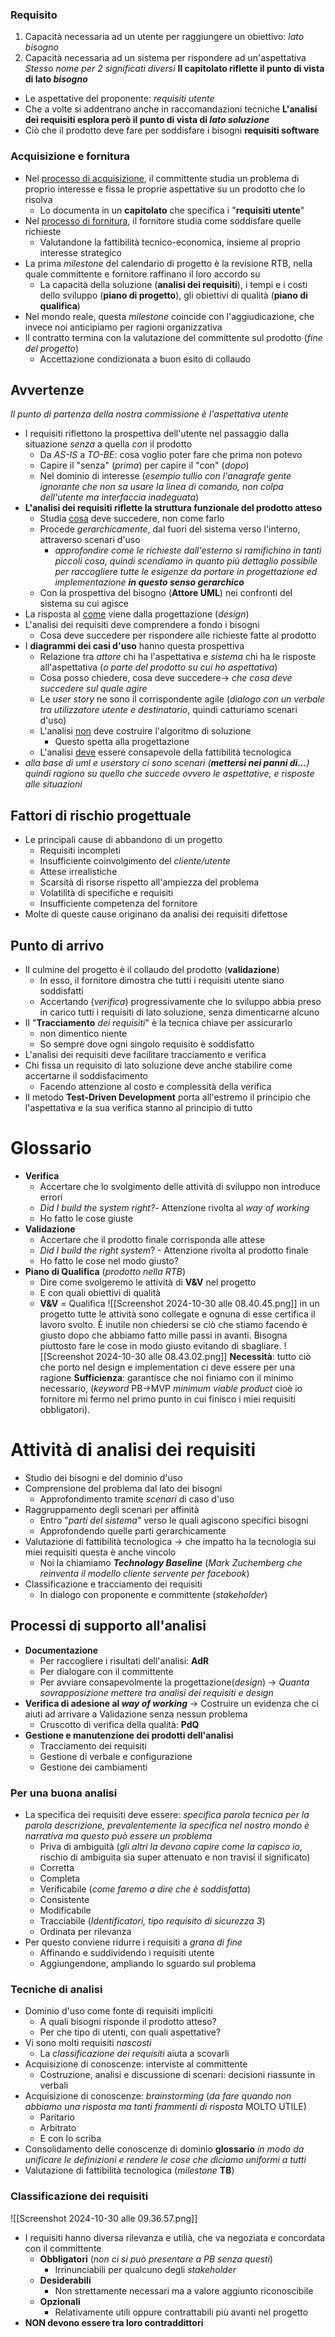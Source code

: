 ### Requisito
1. Capacità necessaria ad un utente per raggiungere un obiettivo: *lato bisogno*
2. Capacità necessaria ad un sistema per rispondere ad un'aspettativa
*Stesso nome per 2 significati diversi*
**Il capitolato riflette il punto di vista di lato _bisogno_**
- Le aspettative del proponente: *requisiti utente*
- Che a volte si addentrano anche in raccomandazioni tecniche
**L'analisi dei requisiti esplora però il punto di vista di _lato soluzione_**
- Ciò che il prodotto deve fare per soddisfare i bisogni **requisiti software**
### Acquisizione e fornitura
- Nel <u>processo di acquisizione</u>, il committente studia un problema di proprio interesse e fissa le proprie aspettative su un prodotto che lo risolva
	- Lo documenta in un **capitolato** che specifica i "**requisiti utente**"
- Nel <u>processo di fornitura</u>, il fornitore studia come soddisfare quelle richieste
	- Valutandone la fattibilità tecnico-economica, insieme al proprio interesse strategico
- La prima *milestone* del calendario di progetto è la revisione RTB, nella quale committente e fornitore raffinano il loro accordo su
	- La capacità della soluzione (**analisi dei requisiti**), i tempi e i costi dello sviluppo (**piano di progetto**), gli obiettivi di qualità (**piano di qualifica**)
- Nel mondo reale, questa *milestone* coincide con l'aggiudicazione, che invece noi anticipiamo per ragioni organizzativa
- Il contratto termina con la valutazione del committente sul prodotto (*fine del progetto*)
	- Accettazione condizionata a buon esito di collaudo
## Avvertenze
*Il punto di partenza della nostra commissione è l'aspettativa utente*
- I requisiti riflettono la prospettiva dell'utente nel passaggio dalla situazione *senza* a quella *con* il prodotto
	- Da *AS-IS* a *TO-BE*: cosa voglio poter fare che prima non potevo
	- Capire il "senza" (*prima*) per capire il "con" (*dopo*)
	- Nel dominio di interesse (*esempio tullio con l'anagrafe gente ignorante che non sa usare la linea di comando, non colpa dell'utente ma interfaccia inadeguata*)
- **L'analisi dei requisiti riflette la struttura funzionale del prodotto atteso**
	- Studia <u>cosa</u> deve succedere, non come farlo
	- Procede *gerarchicamente*, dal fuori del sistema verso l'interno, attraverso scenari d'uso
		- *approfondire come le richieste dall'esterno si ramifichino in tanti piccoli cosa, quindi scendiamo in quanto più dettaglio possibile per raccogliere tutte le esigenze da portare in progettazione ed implementazione __in questo senso gerarchico__*
	- Con la prospettiva del bisogno (**Attore UML**) nei confronti del sistema su cui agisce
- La risposta al <u>come</u> viene dalla progettazione (*design*)
- L'analisi dei requisiti deve comprendere a fondo i bisogni
	- Cosa deve succedere per rispondere alle richieste fatte al prodotto
- I **diagrammi dei casi d'uso** hanno questa prospettiva
	- Relazione tra *attore* chi ha l'aspettativa e *sistema* chi ha le risposte all'aspettativa (*o parte del prodotto su cui ho aspettativa*)
	- Cosa posso chiedere, cosa deve succedere-> *che cosa deve succedere sul quale agire*
	- Le *user story* ne sono il corrispondente agile (*dialogo con un verbale tra utilizzatore utente e destinatario*, quindi catturiamo scenari d'uso)
	- L'analisi <u>non</u> deve costruire l'algoritmo di soluzione
		- Questo spetta alla progettazione
	- L'analisi <u>deve</u> essere consapevole della fattibilità tecnologica
- *alla base di uml e userstory ci sono scenari (__mettersi nei panni di...__) quindi ragiono su quello che succede ovvero le aspettative, e risposte alle situazioni*
## Fattori di rischio progettuale
- Le principali cause di abbandono di un progetto
	- Requisiti incompleti
	- Insufficiente coinvolgimento del *cliente/utente*
	- Attese irrealistiche
	- Scarsità di risorse rispetto all'ampiezza del problema
	- Volatilità di specifiche e requisiti
	- Insufficiente competenza del fornitore
- Molte di queste cause originano da analisi dei requisiti difettose
## Punto di arrivo
- Il culmine del progetto è il collaudo del prodotto (**validazione**)
	- In esso, il fornitore dimostra che tutti i requisiti utente siano soddisfatti
	- Accertando (*verifica*) progressivamente che lo sviluppo abbia preso in carico tutti i requisiti di lato soluzione, senza dimenticarne alcuno
- Il "**Tracciamento** _dei requisiti_" è la tecnica chiave per assicurarlo
	- non dimentico niente
	- So sempre dove ogni singolo requisito è soddisfatto
- L'analisi dei requisiti deve facilitare tracciamento e verifica
- Chi fissa un requisito di lato soluzione deve anche stabilire come accertarne il soddisfacimento
	- Facendo attenzione al costo e complessità della verifica
- Il metodo **Test-Driven Development** porta all'estremo il principio che l'aspettativa e la sua verifica stanno al principio di tutto
# Glossario
- **Verifica**
	- Accertare che lo svolgimento delle attività di sviluppo non introduce errori
	- *Did I build the system right?*- Attenzione rivolta al *way of working*
	- Ho fatto le cose giuste
- **Validazione**
	- Accertare che il prodotto finale corrisponda alle attese
	- *Did I build the right system*? - Attenzione rivolta al prodotto finale
	- Ho fatto le cose nel modo giusto?
- **Piano di Qualifica** (*prodotto nella RTB*)
	- Dire come svolgeremo le attività di **V&V** nel progetto
	- E con quali obiettivi di qualità
	- **V&V** = Qualifica
![[Screenshot 2024-10-30 alle 08.40.45.png]]
in un progetto tutte le attività sono collegate e ognuna di esse certifica il lavoro svolto.
È inutile non chiedersi se ciò che stiamo facendo è giusto dopo che abbiamo fatto mille passi in avanti. Bisogna piuttosto fare le cose in modo giusto evitando di sbagliare.
![[Screenshot 2024-10-30 alle 08.43.02.png]]
**Necessità**: tutto ciò che porto nel design e implementation ci deve essere per una ragione
**Sufficienza**: garantisce che noi finiamo con il minimo necessario, (*keyword* PB->MVP *minimum viable product* cioè io fornitore mi fermo nel primo punto in cui finisco i miei requisiti obbligatori).
# Attività di analisi dei requisiti
- Studio dei bisogni e del dominio d'uso
- Comprensione del problema dal lato dei bisogni
	- Approfondimento tramite *scenari* di caso d'uso
- Raggruppamento degli scenari per affinità
	- Entro "*parti del sistema*" verso le quali agiscono specifici bisogni
	- Approfondendo quelle parti gerarchicamente
- Valutazione di fattibilità tecnologica -> che impatto ha la tecnologia sui miei requisiti questa è anche vincolo
	- Noi la chiamiamo **_Technology Baseline_** (*Mark Zuchemberg che reinventa il modello cliente servente per facebook*)
- Classificazione e tracciamento dei requisiti
	- In dialogo con proponente e committente (*stakeholder*)
## Processi di supporto all'analisi
- **Documentazione**
	- Per raccogliere i risultati dell'analisi: **AdR**
	- Per dialogare con il committente
	- Per avviare consapevolmente la progettazione(*design*) -> *Quanta sovrapposizione mettere tra analisi dei requisiti e design*
- **Verifica di adesione al _way of working_** -> Costruire un evidenza che ci aiuti ad arrivare a Validazione senza nessun problema
	- Cruscotto di verifica della qualità: **PdQ**
- **Gestione e manutenzione dei prodotti dell'analisi**
	- Tracciamento dei requisiti
	- Gestione di verbale e configurazione
	- Gestione dei cambiamenti
### Per una buona analisi
- La specifica dei requisiti deve essere: *specifica parola tecnica per la parola descrizione, prevalentemente la specifica nel nostro mondo è narrativa ma questo può essere un problema*
	- Priva di ambiguità (*gli altri la devono capire come la capisco io*, rischio di ambiguita sia super attenuato e non travisi il significato)
	- Corretta 
	- Completa 
	- Verificabile (*come faremo a dire che è soddisfatta*) 
	- Consistente
	- Modificabile 
	- Tracciabile (*Identificatori, tipo requisito di sicurezza 3*)
	- Ordinata per rilevanza
- Per questo conviene ridurre i requisiti a *grana di fine*
	- Affinando e suddividendo i requisiti utente
	- Aggiungendone, ampliando lo sguardo sul problema
### Tecniche di analisi
- Dominio d'uso come fonte di requisiti impliciti
	- A quali bisogni risponde il prodotto atteso?
	- Per che tipo di utenti, con quali aspettative?
- Vi sono molti requisiti *nascosti*
	- La *classificazione dei requisiti* aiuta a scovarli
- Acquisizione di conoscenze: interviste al committente
	- Costruzione, analisi e discussione di scenari: decisioni riassunte in verbali
- Acquisizione di conoscenze: *brainstorming* (*da fare quando non abbiamo una risposta ma tanti frammenti di risposta* MOLTO UTILE)
	- Paritario
	- Arbitrato
	- E con lo scriba
- Consolidamento delle conoscenze di dominio **glossario** *in modo da unificare le definizioni e rendere le cose che diciamo uniformi a tutti*
- Valutazione di fattibilità tecnologica (*milestone* **TB**)
### Classificazione dei requisiti
![[Screenshot 2024-10-30 alle 09.36.57.png]]
- I requisiti hanno diversa rilevanza e utilià, che va negoziata e concordata con il committente
	- **Obbligatori** (*non ci si può presentare a PB senza questi*)
		- Irrinunciabili per qualcuno degli *stakeholder*
	- **Desiderabili**
		- Non strettamente necessari ma a valore aggiunto riconoscibile
	- **Opzionali**
		- Relativamente utili oppure contrattabili più avanti nel progetto
- **NON devono essere tra loro contraddittori**
